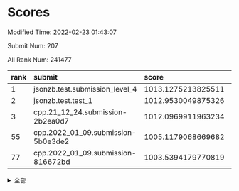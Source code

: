# Scores

Modified Time: 2022-02-23 01:43:07

Submit Num: 207

All Rank Num: 241477

| rank |               submit               |       score        |       sigma        | pk_num |
| :--- | :--------------------------------- | :----------------- | :----------------- | :----- |
| 1    | jsonzb.test.submission_level_4     | 1013.1275213825511 | 0.7863587576623008 | 4667   |
| 2    | jsonzb.test.test_1                 | 1012.9530049875326 | 0.7875843045955673 | 4660   |
| 3    | cpp.21_12_24.submission-2b2ea0d7   | 1012.0969911963234 | 0.7707824139533123 | 4664   |
| 55   | cpp.2022_01_09.submission-5b0e3de2 | 1005.1179068669682 | 0.7225012524582288 | 4662   |
| 77   | cpp.2022_01_09.submission-816672bd | 1003.5394179770819 | 0.7093410152980727 | 4665   |


<details>
<summary>全部</summary>

| rank |                 submit                 |       score        |       sigma        | pk_num |
| :--- | :------------------------------------- | :----------------- | :----------------- | :----- |
| 1    | jsonzb.test.submission_level_4         | 1013.1275213825511 | 0.7863587576623008 | 4667   |
| 2    | jsonzb.test.test_1                     | 1012.9530049875326 | 0.7875843045955673 | 4660   |
| 3    | cpp.21_12_24.submission-2b2ea0d7       | 1012.0969911963234 | 0.7707824139533123 | 4664   |
| 4    | gobigger.level_3.submission_level_3_16 | 1011.4125202353686 | 0.7767009827127851 | 4660   |
| 5    | gobigger.level_3.submission_level_3_11 | 1011.2967186619002 | 0.7637266906513615 | 4666   |
| 6    | gobigger.level_3.submission_level_3_3  | 1011.2407681697669 | 0.7840794025810568 | 4669   |
| 7    | gobigger.level_3.submission_level_3_24 | 1011.055213660693  | 0.7581001702823328 | 4671   |
| 8    | gobigger.level_3.submission_level_3_34 | 1011.0196316073989 | 0.7949961958155435 | 4662   |
| 9    | gobigger.level_3.submission_level_3_20 | 1010.9272089850792 | 0.7674309837938157 | 4663   |
| 10   | gobigger.level_3.submission_level_3_45 | 1010.8386904441767 | 0.7756893504946676 | 4659   |
| 11   | gobigger.level_3.submission_level_3_35 | 1010.7750073963967 | 0.7465939233040741 | 4670   |
| 12   | gobigger.level_3.submission_level_3_37 | 1010.738955664231  | 0.7705484398251163 | 4669   |
| 13   | gobigger.level_3.submission_level_3_32 | 1010.4509260813518 | 0.7429694137277475 | 4666   |
| 14   | gobigger.level_3.submission_level_3_25 | 1010.4426361824738 | 0.7536899343288684 | 4667   |
| 15   | gobigger.level_3.submission_level_3_48 | 1010.3565882462867 | 0.7641626302781311 | 4667   |
| 16   | gobigger.level_3.submission_level_3_26 | 1010.2981864683304 | 0.7754964424938959 | 4668   |
| 17   | gobigger.level_3.submission_level_3_14 | 1010.2348915791636 | 0.7584994116288988 | 4665   |
| 18   | gobigger.level_3.submission_level_3_6  | 1010.2015377300937 | 0.7591434353488024 | 4664   |
| 19   | gobigger.level_3.submission_level_3_30 | 1010.1639580733672 | 0.7699900718796828 | 4668   |
| 20   | gobigger.level_3.submission_level_3_36 | 1010.0895052584225 | 0.7518119162222772 | 4668   |
| 21   | gobigger.level_3.submission_level_3_47 | 1010.0716128880009 | 0.7631069219671728 | 4670   |
| 22   | gobigger.level_3.submission_level_3_42 | 1010.0338221945531 | 0.7582524537786202 | 4668   |
| 23   | gobigger.level_3.submission_level_3_40 | 1010.033291216757  | 0.7550276530883012 | 4670   |
| 24   | gobigger.level_3.submission_level_3_17 | 1010.0154323856977 | 0.7842676519626272 | 4664   |
| 25   | gobigger.level_3.submission_level_3_4  | 1010.0058813984468 | 0.755267061460901  | 4669   |
| 26   | gobigger.level_3.submission_level_3_27 | 1009.9987614376032 | 0.7490846793746744 | 4665   |
| 27   | gobigger.level_3.submission_level_3_22 | 1009.9942988696847 | 0.7575652771978489 | 4668   |
| 28   | gobigger.level_3.submission_level_3_21 | 1009.9658311479672 | 0.7553882158927617 | 4667   |
| 29   | gobigger.level_3.submission_level_3_13 | 1009.8796743552253 | 0.737505477631558  | 4664   |
| 30   | gobigger.level_3.submission_level_3_7  | 1009.8508585823378 | 0.7549914005349423 | 4668   |
| 31   | gobigger.level_3.submission_level_3_19 | 1009.8112018201256 | 0.7630499506046213 | 4664   |
| 32   | gobigger.level_3.submission_level_3_31 | 1009.7697955945187 | 0.7602644289672111 | 4665   |
| 33   | gobigger.level_3.submission_level_3_23 | 1009.7508119642227 | 0.7745268836872641 | 4664   |
| 34   | gobigger.level_3.submission_level_3_41 | 1009.6627819260291 | 0.758840145865926  | 4668   |
| 35   | gobigger.level_3.submission_level_3_2  | 1009.6291419188726 | 0.7519061100891868 | 4661   |
| 36   | gobigger.level_3.submission_level_3_46 | 1009.5896492237362 | 0.7372864391154373 | 4666   |
| 37   | gobigger.level_3.submission_level_3_44 | 1009.559991643559  | 0.7485770287699965 | 4666   |
| 38   | gobigger.level_3.submission_level_3_49 | 1009.4734372154574 | 0.7417071687196257 | 4661   |
| 39   | gobigger.level_3.submission_level_3_43 | 1009.4280379684635 | 0.7722495634015277 | 4667   |
| 40   | gobigger.level_3.submission_level_3_18 | 1009.4174345481069 | 0.7512810540170397 | 4664   |
| 41   | gobigger.level_3.submission_level_3_1  | 1009.2609963302456 | 0.7464526037859258 | 4667   |
| 42   | gobigger.level_3.submission_level_3_9  | 1009.2312285676895 | 0.7379852443774361 | 4668   |
| 43   | gobigger.level_3.submission_level_3_5  | 1009.2229306056367 | 0.730280203850005  | 4665   |
| 44   | gobigger.level_3.submission_level_3_33 | 1009.1718900559758 | 0.7384641635222152 | 4669   |
| 45   | gobigger.level_3.submission_level_3_38 | 1009.0419118772729 | 0.7562630922294951 | 4663   |
| 46   | gobigger.level_3.submission_level_3_10 | 1008.9543974512196 | 0.7533851424539963 | 4671   |
| 47   | gobigger.level_3.submission_level_3_28 | 1008.8759828461743 | 0.7557380542529833 | 4663   |
| 48   | gobigger.level_3.submission_level_3_29 | 1008.8092696060858 | 0.7527687862400795 | 4669   |
| 49   | gobigger.level_3.submission_level_3_15 | 1008.7854919262868 | 0.7549085307115587 | 4664   |
| 50   | gobigger.level_3.submission_level_3_8  | 1008.6674015555542 | 0.7669890527330667 | 4665   |
| 51   | gobigger.level_3.submission_level_3_0  | 1008.6658881920051 | 0.7502924424193733 | 4665   |
| 52   | gobigger.level_3.submission_level_3_39 | 1008.2182646620495 | 0.738560833750361  | 4662   |
| 53   | gobigger.level_3.submission_level_3_12 | 1008.1268468540051 | 0.7510244052667581 | 4670   |
| 54   | gobigger.level_1.submission_level_1_27 | 1005.4614052816305 | 0.733244347121712  | 4667   |
| 55   | cpp.2022_01_09.submission-5b0e3de2     | 1005.1179068669682 | 0.7225012524582288 | 4662   |
| 56   | gobigger.level_1.submission_level_1_32 | 1005.0762300873135 | 0.7284237559155352 | 4665   |
| 57   | gobigger.level_1.submission_level_1_48 | 1004.7707907129949 | 0.7103931874942311 | 4670   |
| 58   | gobigger.level_1.submission_level_1_0  | 1004.5820351528887 | 0.7279718970730163 | 4674   |
| 59   | gobigger.level_1.submission_level_1_23 | 1004.486702783539  | 0.7289444449227992 | 4662   |
| 60   | gobigger.level_1.submission_level_1_5  | 1004.2607456997408 | 0.7075443666890545 | 4664   |
| 61   | gobigger.level_1.submission_level_1_28 | 1004.2140992709211 | 0.7080168395261583 | 4668   |
| 62   | gobigger.level_1.submission_level_1_3  | 1004.0822482236487 | 0.7210344901811847 | 4664   |
| 63   | gobigger.level_1.submission_level_1_31 | 1004.0203814521617 | 0.7213161984020174 | 4662   |
| 64   | gobigger.level_1.submission_level_1_33 | 1004.0073004094938 | 0.7047310339520824 | 4666   |
| 65   | gobigger.level_1.submission_level_1_17 | 1003.9946655065372 | 0.7271796625905796 | 4664   |
| 66   | gobigger.level_1.submission_level_1_46 | 1003.9821283458945 | 0.7238038222801544 | 4667   |
| 67   | gobigger.level_1.submission_level_1_49 | 1003.9722464556371 | 0.7156912674784147 | 4664   |
| 68   | gobigger.level_1.submission_level_1_19 | 1003.9344536197576 | 0.7183405711952516 | 4668   |
| 69   | gobigger.level_1.submission_level_1_41 | 1003.8952643484456 | 0.7102753929125156 | 4668   |
| 70   | gobigger.level_1.submission_level_1_36 | 1003.7458509364269 | 0.7144378727467351 | 4669   |
| 71   | gobigger.level_1.submission_level_1_20 | 1003.735108789973  | 0.7088021443197929 | 4670   |
| 72   | gobigger.level_1.submission_level_1_2  | 1003.6876425360985 | 0.697314132857812  | 4667   |
| 73   | gobigger.level_1.submission_level_1_13 | 1003.6448476813001 | 0.708025525509579  | 4667   |
| 74   | gobigger.level_1.submission_level_1_7  | 1003.5756366111266 | 0.7195979042113186 | 4667   |
| 75   | gobigger.level_1.submission_level_1_9  | 1003.575390548955  | 0.7277606664641522 | 4666   |
| 76   | gobigger.level_1.submission_level_1_15 | 1003.566995943322  | 0.7094314048073344 | 4660   |
| 77   | cpp.2022_01_09.submission-816672bd     | 1003.5394179770819 | 0.7093410152980727 | 4665   |
| 78   | gobigger.level_1.submission_level_1_14 | 1003.4717646130197 | 0.721009606475027  | 4663   |
| 79   | gobigger.level_1.submission_level_1_25 | 1003.3623463445467 | 0.7200098531150261 | 4668   |
| 80   | gobigger.level_1.submission_level_1_1  | 1003.3005756583136 | 0.7214726689180325 | 4669   |
| 81   | gobigger.level_1.submission_level_1_43 | 1003.2609863116361 | 0.717695643288257  | 4669   |
| 82   | gobigger.level_1.submission_level_1_16 | 1003.2499112541539 | 0.7123587979959735 | 4666   |
| 83   | gobigger.level_1.submission_level_1_22 | 1003.2317647422558 | 0.7184988386282402 | 4665   |
| 84   | gobigger.level_1.submission_level_1_6  | 1003.2261199043089 | 0.7191550009954483 | 4669   |
| 85   | gobigger.level_1.submission_level_1_18 | 1003.2118945099264 | 0.7176281250583328 | 4667   |
| 86   | gobigger.level_1.submission_level_1_37 | 1003.2066019014728 | 0.7231919199412364 | 4666   |
| 87   | gobigger.level_1.submission_level_1_4  | 1003.1628011170932 | 0.707258958513447  | 4666   |
| 88   | gobigger.level_1.submission_level_1_12 | 1003.1548252805724 | 0.7201195146505834 | 4664   |
| 89   | gobigger.level_1.submission_level_1_40 | 1002.9985064064498 | 0.720912158747631  | 4667   |
| 90   | gobigger.level_1.submission_level_1_34 | 1002.9664527292973 | 0.7100673788421924 | 4670   |
| 91   | gobigger.level_1.submission_level_1_30 | 1002.9374111386481 | 0.7199679603210505 | 4668   |
| 92   | gobigger.level_1.submission_level_1_47 | 1002.9052586248134 | 0.7125253453644104 | 4662   |
| 93   | gobigger.level_1.submission_level_1_35 | 1002.8860408349623 | 0.7172610630946745 | 4664   |
| 94   | gobigger.level_1.submission_level_1_26 | 1002.8496854239138 | 0.7053164235114698 | 4664   |
| 95   | gobigger.level_1.submission_level_1_21 | 1002.8043522398447 | 0.709424978479593  | 4664   |
| 96   | gobigger.level_1.submission_level_1_29 | 1002.7906250046706 | 0.716799090230935  | 4671   |
| 97   | gobigger.level_1.submission_level_1_8  | 1002.6834009150833 | 0.7221183475131794 | 4662   |
| 98   | gobigger.level_1.submission_level_1_42 | 1002.6569416585672 | 0.7168061424304574 | 4670   |
| 99   | gobigger.level_1.submission_level_1_44 | 1002.5175571120234 | 0.7089185003767463 | 4666   |
| 100  | gobigger.level_1.submission_level_1_38 | 1002.4969561148878 | 0.7116377447216975 | 4670   |
| 101  | gobigger.level_1.submission_level_1_24 | 1002.3415900627552 | 0.7206742185119243 | 4670   |
| 102  | gobigger.level_1.submission_level_1_11 | 1002.28006708718   | 0.714915340079015  | 4665   |
| 103  | gobigger.level_1.submission_level_1_39 | 1002.1301597096137 | 0.7103397872728483 | 4666   |
| 104  | gobigger.level_1.submission_level_1_10 | 1001.6745742983609 | 0.7067549084266191 | 4673   |
| 105  | gobigger.level_1.submission_level_1_45 | 1000.7669161156732 | 0.7243604385469641 | 4668   |
| 106  | gobigger.random.submission_random_18   | 997.6345769741135  | 0.7065802913862907 | 4669   |
| 107  | gobigger.random.submission_random_11   | 997.5937859442555  | 0.7049001590878742 | 4664   |
| 108  | gobigger.random.submission_random_42   | 997.4514998875338  | 0.7158682822692187 | 4664   |
| 109  | gobigger.random.submission_random_30   | 997.3669079112119  | 0.7046728956444613 | 4667   |
| 110  | gobigger.random.submission_random_3    | 997.0371521351641  | 0.7093241773131873 | 4660   |
| 111  | gobigger.random.submission_random_10   | 996.7664265501073  | 0.6991896585590446 | 4668   |
| 112  | gobigger.random.submission_random_5    | 996.7284891484061  | 0.7131039393446958 | 4670   |
| 113  | gobigger.random.submission_random_2    | 996.7225243390478  | 0.7163038975383353 | 4664   |
| 114  | gobigger.random.submission_random_44   | 996.467229281983   | 0.6940728595151908 | 4668   |
| 115  | gobigger.random.submission_random_19   | 996.3996959602628  | 0.7113856240603518 | 4665   |
| 116  | gobigger.random.submission_random_38   | 996.3889723200866  | 0.6964352233511556 | 4659   |
| 117  | gobigger.random.submission_random_22   | 996.3864825468812  | 0.706782316181651  | 4668   |
| 118  | gobigger.random.submission_random_8    | 996.3843401333213  | 0.7183460999526766 | 4663   |
| 119  | gobigger.random.submission_random_41   | 996.2680510349117  | 0.7052896338958083 | 4666   |
| 120  | gobigger.random.submission_random_36   | 996.2560664781105  | 0.7028896500932144 | 4662   |
| 121  | gobigger.random.submission_random_48   | 996.1794646219332  | 0.703192151811209  | 4672   |
| 122  | gobigger.random.submission_random_24   | 996.1587551304942  | 0.7351671655096934 | 4666   |
| 123  | gobigger.random.submission_random_37   | 996.1331649883335  | 0.7067305937442655 | 4665   |
| 124  | gobigger.random.submission_random_4    | 996.0202270730944  | 0.707507408729079  | 4663   |
| 125  | gobigger.random.submission_random_32   | 996.0165018760923  | 0.6996306737224892 | 4663   |
| 126  | gobigger.random.submission_random_12   | 996.0079816085001  | 0.7161444090102994 | 4669   |
| 127  | gobigger.random.submission_random_0    | 995.9870056776526  | 0.7192224333781726 | 4670   |
| 128  | gobigger.random.submission_random_23   | 995.9754208505703  | 0.711696772220538  | 4663   |
| 129  | gobigger.random.submission_random_17   | 995.9648767078008  | 0.7098033321595266 | 4669   |
| 130  | gobigger.random.submission_random_6    | 995.9550209753216  | 0.7091857749940543 | 4666   |
| 131  | gobigger.random.submission_random_43   | 995.9112231245678  | 0.7073055108994568 | 4663   |
| 132  | gobigger.random.submission_random_27   | 995.9005257687887  | 0.7194629235319728 | 4667   |
| 133  | gobigger.random.submission_random_21   | 995.8525478997949  | 0.725101446467737  | 4664   |
| 134  | gobigger.random.submission_random_9    | 995.85185277363    | 0.7064037319956777 | 4668   |
| 135  | gobigger.random.submission_random_29   | 995.8431665751764  | 0.7046704201627065 | 4667   |
| 136  | gobigger.random.submission_random_45   | 995.7258612546284  | 0.7064308839190796 | 4665   |
| 137  | gobigger.random.submission_random_47   | 995.6867568522581  | 0.7027993147650891 | 4667   |
| 138  | gobigger.random.submission_random_15   | 995.6136232949116  | 0.7125166236970104 | 4672   |
| 139  | gobigger.random.submission_random_46   | 995.5140848652798  | 0.7084557948481827 | 4664   |
| 140  | gobigger.random.submission_random_26   | 995.4596008038836  | 0.7196507121649348 | 4662   |
| 141  | gobigger.random.submission_random_7    | 995.4533985375759  | 0.7214848565841676 | 4662   |
| 142  | gobigger.random.submission_random_39   | 995.4458468605877  | 0.7073903693586155 | 4664   |
| 143  | gobigger.random.submission_random_20   | 995.4300900828724  | 0.7288062792538964 | 4660   |
| 144  | gobigger.random.submission_random_1    | 995.4094375297047  | 0.7151803520111953 | 4667   |
| 145  | gobigger.random.submission_random_40   | 995.383491990121   | 0.7021146703875789 | 4671   |
| 146  | gobigger.random.submission_random_14   | 995.3721293290589  | 0.7094816706570535 | 4670   |
| 147  | gobigger.random.submission_random_16   | 995.3046583816505  | 0.7184315874339903 | 4669   |
| 148  | gobigger.random.submission_random_35   | 995.2112376652893  | 0.6967519677939757 | 4668   |
| 149  | gobigger.random.submission_random_49   | 995.075299159097   | 0.7107416272547091 | 4667   |
| 150  | gobigger.random.submission_random_25   | 994.8992975578618  | 0.7100200964266596 | 4664   |
| 151  | gobigger.random.submission_random_33   | 994.8654831296874  | 0.7088297697727098 | 4669   |
| 152  | gobigger.random.submission_random_31   | 994.857824591117   | 0.7279778381717172 | 4667   |
| 153  | gobigger.random.submission_random_34   | 994.4622896047323  | 0.7049522093299354 | 4667   |
| 154  | gobigger.random.submission_random_13   | 994.4431435254178  | 0.700326179595552  | 4668   |
| 155  | gobigger.random.submission_random_28   | 994.375925640711   | 0.7287811968050649 | 4663   |
| 156  | gobigger.level_2.submission_level_2_36 | 993.7711719550294  | 0.7265348071933272 | 4668   |
| 157  | gobigger.level_2.submission_level_2_43 | 993.7166315326934  | 0.7383743945691557 | 4667   |
| 158  | gobigger.level_2.submission_level_2_33 | 993.7020849142509  | 0.7309859689911489 | 4665   |
| 159  | gobigger.level_2.submission_level_2_22 | 993.6543133969489  | 0.7607577841330031 | 4671   |
| 160  | gobigger.level_2.submission_level_2_21 | 993.4583957731452  | 0.7199138656886807 | 4666   |
| 161  | gobigger.level_2.submission_level_2_1  | 993.4160681458925  | 0.7285182682205156 | 4662   |
| 162  | gobigger.level_2.submission_level_2_4  | 993.3821766498838  | 0.7256893748490468 | 4667   |
| 163  | gobigger.level_2.submission_level_2_20 | 993.343156207329   | 0.7480565399956303 | 4670   |
| 164  | gobigger.level_2.submission_level_2_3  | 993.1538116801515  | 0.7364443836545924 | 4664   |
| 165  | gobigger.level_2.submission_level_2_11 | 993.1534246547874  | 0.7303187896614849 | 4665   |
| 166  | gobigger.level_2.submission_level_2_25 | 993.0318773576706  | 0.7335896582656543 | 4669   |
| 167  | gobigger.level_2.submission_level_2_17 | 992.8125614132181  | 0.764905032315314  | 4659   |
| 168  | gobigger.level_2.submission_level_2_30 | 992.793645439693   | 0.7403166953586933 | 4670   |
| 169  | gobigger.level_2.submission_level_2_46 | 992.7437176016953  | 0.7482593288993825 | 4667   |
| 170  | gobigger.level_2.submission_level_2_7  | 992.6576771607793  | 0.7412459171322526 | 4668   |
| 171  | gobigger.level_2.submission_level_2_2  | 992.4721012939451  | 0.7346347414250541 | 4666   |
| 172  | gobigger.level_2.submission_level_2_27 | 992.41492533883    | 0.7566613215925623 | 4670   |
| 173  | gobigger.level_2.submission_level_2_23 | 992.369826008933   | 0.7279032703960094 | 4668   |
| 174  | gobigger.level_2.submission_level_2_34 | 992.3652821018073  | 0.7442076422263187 | 4659   |
| 175  | gobigger.level_2.submission_level_2_10 | 992.3258068734291  | 0.7670078093710694 | 4666   |
| 176  | gobigger.level_2.submission_level_2_14 | 992.2552327033011  | 0.7432464600357096 | 4669   |
| 177  | gobigger.level_2.submission_level_2_18 | 992.2148077581202  | 0.7473170381654233 | 4657   |
| 178  | gobigger.level_2.submission_level_2_12 | 992.1983236133639  | 0.7606397124727146 | 4674   |
| 179  | gobigger.level_2.submission_level_2_42 | 992.1133168604723  | 0.7698162726435516 | 4666   |
| 180  | gobigger.level_2.submission_level_2_15 | 992.082761731626   | 0.7448720993211029 | 4672   |
| 181  | gobigger.level_2.submission_level_2_0  | 992.0667545103518  | 0.7395326599177147 | 4664   |
| 182  | gobigger.level_2.submission_level_2_6  | 992.0575850975122  | 0.7456443824665563 | 4667   |
| 183  | gobigger.level_2.submission_level_2_5  | 992.0491219547392  | 0.7423650738095979 | 4670   |
| 184  | gobigger.level_2.submission_level_2_39 | 991.9672024585874  | 0.7447347383174318 | 4662   |
| 185  | gobigger.level_2.submission_level_2_16 | 991.8767603243256  | 0.7371414593325115 | 4664   |
| 186  | gobigger.level_2.submission_level_2_35 | 991.7189075470075  | 0.7520039383929852 | 4668   |
| 187  | gobigger.level_2.submission_level_2_24 | 991.6218067733595  | 0.745459894170752  | 4669   |
| 188  | gobigger.level_2.submission_level_2_29 | 991.6153491786893  | 0.7446071019604906 | 4666   |
| 189  | gobigger.level_2.submission_level_2_45 | 991.6146770315333  | 0.7472796058214951 | 4670   |
| 190  | gobigger.level_2.submission_level_2_31 | 991.5538020160202  | 0.7543740147105533 | 4667   |
| 191  | gobigger.level_2.submission_level_2_37 | 991.5274689900489  | 0.7393983533149081 | 4668   |
| 192  | gobigger.level_2.submission_level_2_28 | 991.4878334452625  | 0.7504003358165597 | 4671   |
| 193  | gobigger.level_2.submission_level_2_41 | 991.4856461622409  | 0.7561709531273225 | 4668   |
| 194  | gobigger.level_2.submission_level_2_9  | 991.4405039824914  | 0.7452766199801412 | 4663   |
| 195  | gobigger.level_2.submission_level_2_48 | 991.4334944625434  | 0.7376722751965754 | 4670   |
| 196  | gobigger.level_2.submission_level_2_49 | 991.3533679101679  | 0.738247038821336  | 4665   |
| 197  | gobigger.level_2.submission_level_2_47 | 991.3338754337806  | 0.752504375060028  | 4667   |
| 198  | gobigger.level_2.submission_level_2_32 | 991.3259770802542  | 0.7596061912510261 | 4663   |
| 199  | gobigger.level_2.submission_level_2_38 | 991.2057822247733  | 0.7558170767053292 | 4665   |
| 200  | gobigger.level_2.submission_level_2_8  | 991.1985340260543  | 0.7596986077805372 | 4667   |
| 201  | gobigger.level_2.submission_level_2_13 | 991.1781390751562  | 0.7507628444959754 | 4670   |
| 202  | gobigger.level_2.submission_level_2_40 | 991.1656479735918  | 0.7655392634359472 | 4670   |
| 203  | gobigger.level_2.submission_level_2_19 | 991.1171849852601  | 0.7486840350612032 | 4663   |
| 204  | gobigger.level_2.submission_level_2_26 | 990.966356599428   | 0.7697093248735212 | 4662   |
| 205  | gobigger.level_2.submission_level_2_44 | 990.831685438757   | 0.7498625759896996 | 4663   |
| 206  | gobigger.none.submission_none_0        | 978.4381515588183  | 1.2545286277480239 | 4667   |
| 207  | gobigger.none.submission_none_1        | 976.058835575797   | 1.4528164890237754 | 4668   |

</details>